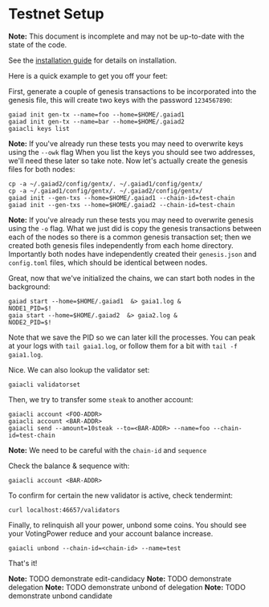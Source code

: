 # Testnet Setup

**Note:** This document is incomplete and may not be up-to-date with the
state of the code.

See the [installation guide](../sdk/install.html) for details on
installation.

Here is a quick example to get you off your feet:

First, generate a couple of genesis transactions to be incorporated into
the genesis file, this will create two keys with the password
`1234567890`:

```
gaiad init gen-tx --name=foo --home=$HOME/.gaiad1
gaiad init gen-tx --name=bar --home=$HOME/.gaiad2
gaiacli keys list
```

**Note:** If you've already run these tests you may need to overwrite
keys using the `--owk` flag When you list the keys you should see two
addresses, we'll need these later so take note. Now let's actually
create the genesis files for both nodes:

```
cp -a ~/.gaiad2/config/gentx/. ~/.gaiad1/config/gentx/
cp -a ~/.gaiad1/config/gentx/. ~/.gaiad2/config/gentx/
gaiad init --gen-txs --home=$HOME/.gaiad1 --chain-id=test-chain
gaiad init --gen-txs --home=$HOME/.gaiad2 --chain-id=test-chain
```

**Note:** If you've already run these tests you may need to overwrite
genesis using the `-o` flag. What we just did is copy the genesis
transactions between each of the nodes so there is a common genesis
transaction set; then we created both genesis files independently from
each home directory. Importantly both nodes have independently created
their `genesis.json` and `config.toml` files, which should be identical
between nodes.

Great, now that we've initialized the chains, we can start both nodes in
the background:

```
gaiad start --home=$HOME/.gaiad1  &> gaia1.log &
NODE1_PID=$!
gaia start --home=$HOME/.gaiad2  &> gaia2.log &
NODE2_PID=$!
```

Note that we save the PID so we can later kill the processes. You can
peak at your logs with `tail gaia1.log`, or follow them for a bit with
`tail -f gaia1.log`.

Nice. We can also lookup the validator set:

```
gaiacli validatorset
```

Then, we try to transfer some `steak` to another account:

```
gaiacli account <FOO-ADDR>
gaiacli account <BAR-ADDR>
gaiacli send --amount=10steak --to=<BAR-ADDR> --name=foo --chain-id=test-chain
```

**Note:** We need to be careful with the `chain-id` and `sequence`

Check the balance & sequence with:

```
gaiacli account <BAR-ADDR>
```

To confirm for certain the new validator is active, check tendermint:

```
curl localhost:46657/validators
```

Finally, to relinquish all your power, unbond some coins. You should see
your VotingPower reduce and your account balance increase.

```
gaiacli unbond --chain-id=<chain-id> --name=test
```

That's it!

**Note:** TODO demonstrate edit-candidacy **Note:** TODO demonstrate
delegation **Note:** TODO demonstrate unbond of delegation **Note:**
TODO demonstrate unbond candidate

